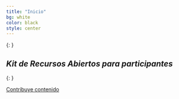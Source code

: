```yaml
---
title: "Inicio"
bg: white
color: black
style: center
---
```



{: }

 <span class="fa-stack subtlecircle" style="font-size:100px; visibility: hidden; height: 4em; background:rgba(255,166,0,0.1)">
  <i class="fa fa-circle fa-stack-2x text-white"></i>
  <i class="fa fa-bicycle fa-stack-1x text-orange"></i>
</span>

## *Kit de Recursos Abiertos para participantes*


{: }


<span id="forkongithub">
  <a href="https://github.com/EL-BID/hackathon-kit" class="bg-blue">
    Contribuye contenido
  </a>
</span>
